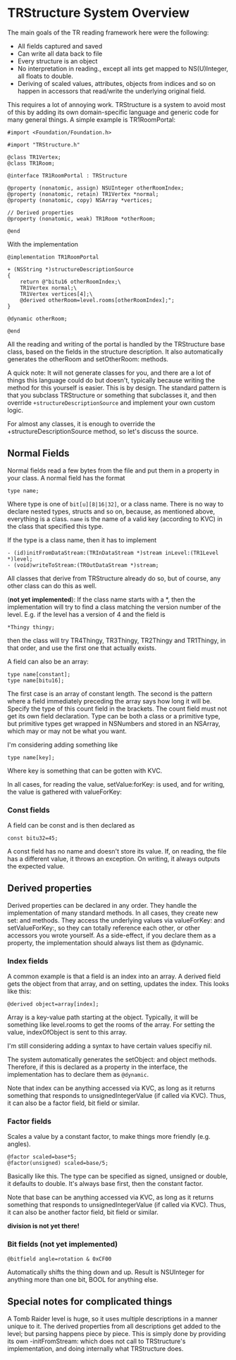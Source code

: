 TRStructure System Overview
===========================

The main goals of the TR reading framework here were the following:

*	All fields captured and saved
*	Can write all data back to file
*	Every structure is an object
*	No interpretation in reading., except all ints get mapped to NS(U)Integer,
	all floats to double.
*	Deriving of scaled values, attributes, objects from indices and so on happen
	in accessors that read/write the underlying original field.

This requires a lot of annoying work. TRStructure is a system to avoid most of 
this by adding its own domain-specific language and generic code for many general
things. A simple example is TR1RoomPortal:

	#import <Foundation/Foundation.h>

	#import "TRStructure.h"

	@class TR1Vertex;
	@class TR1Room;

	@interface TR1RoomPortal : TRStructure

	@property (nonatomic, assign) NSUInteger otherRoomIndex;
	@property (nonatomic, retain) TR1Vertex *normal;
	@property (nonatomic, copy) NSArray *vertices;

	// Derived properties
	@property (nonatomic, weak) TR1Room *otherRoom;

	@end

With the implementation

	@implementation TR1RoomPortal

	+ (NSString *)structureDescriptionSource
	{
		return @"bitu16 otherRoomIndex;\
		TR1Vertex normal;\
		TR1Vertex vertices[4];\
		@derived otherRoom=level.rooms[otherRoomIndex];";
	}

	@dynamic otherRoom;

	@end

All the reading and writing of the portal is handled by the TRStructure base
class, based on the fields in the structure description. It also automatically
generates the otherRoom and setOtherRoom: methods.

A quick note: It will not generate classes for you, and there are a lot of
things this language could do but doesn't, typically because writing the method
for this yourself is easier. This is by design. The standard pattern is that
you subclass TRStructure or something that subclasses it, and then override
`+structureDescriptionSource` and implement your own custom logic.

For almost any classes, it is enough to override the +structureDescriptionSource
method, so let's discuss the source.

Normal Fields
-------------

Normal fields read a few bytes from the file and put them in a property in your
class. A normal field has the format

	type name;
	
Where type is one of `bit[u][8|16|32]`, or a class name. There is no way to
declare nested types, structs and so on, because, as mentioned above, everything
is a class. `name` is the name of a valid key (according to KVC) in the class
that specified this type.

If the type is a class name, then it has to implement

	- (id)initFromDataStream:(TRInDataStream *)stream inLevel:(TR1Level *)level;
	- (void)writeToStream:(TROutDataStream *)stream;

All classes that derive from TRStructure already do so, but of course, any other
class can do this as well. 

(__not yet implemented__): If the
class name starts with a *, then the implementation will try to find a class
matching the version number of the level. E.g. if the level has a version of 4
and the field is

	*Thingy thingy;
	
then the class will try TR4Thingy, TR3Thingy, TR2Thingy and TR1Thingy, in that
order, and use the first one that actually exists.

A field can also be an array:

	type name[constant];
	type name[bitu16];
	
The first case is an array of constant length. The second is the pattern where a
field immediately preceding the array says how long it will be. Specify the type
of this count field in the brackets. The count field must not get its own field
declaration. Type can be both a class or a primitive type, but primitive types
get wrapped in NSNumbers and stored in an NSArray, which may or may not be what
you want.

I'm considering adding something like

	type name[key];

Where key is something that can be gotten with KVC.

In all cases, for reading the value, setValue:forKey: is used, and for writing,
the value is gathered with valueForKey:

### Const fields ###

A field can be const and is then declared as

	const bitu32=45;

A const field has no name and doesn't store its value. If, on reading, the file
has a different value, it throws an exception. On writing, it always outputs the
expected value.

Derived properties
------------------

Derived properties can be declared in any order. They handle the implementation
of many standard methods. In all cases, they create new set<Key>: and <key>
methods. They access the underlying values via valueForKey: and setValueForKey:,
so they can totally reference each other, or other accessors you wrote yourself.
As a side-effect, if you declare them as a property, the implementation should
always list them as @dynamic.

### Index fields ###

A common example is that a field is an index into an array. A derived field gets
the object from that array, and on setting, updates the index. This looks like
this:

	@derived object=array[index];

Array is a key-value path starting at the object. Typically, it will be
something like level.rooms to get the rooms of the array. For setting the value,
indexOfObject is sent to this array.

I'm still considering adding a syntax to have certain values specifiy nil.

The system automatically generates the setObject: and object methods. Therefore,
if this is declared as a property in the interface, the implementation has to
declare them as `@dynamic`.

Note that index can be anything accessed via KVC, as long as it returns
something that responds to unsignedIntegerValue (if called via KVC). Thus, it
can also be a factor field, bit field or similar.

### Factor fields ###

Scales a value by a constant factor, to make things more friendly (e.g. angles).

	@factor scaled=base*5;
	@factor(unsigned) scaled=base/5;
	
Basically like this. The type can be specified as signed, unsigned or double, it
defaults to double. It's always base first, then the constant factor.

Note that base can be anything accessed via KVC, as long as it returns
something that responds to unsignedIntegerValue (if called via KVC). Thus, it
can also be another factor field, bit field or similar.

__division is not yet there!__

### Bit fields (not yet implemented) ###

	@bitfield angle=rotation & 0xCF00

Automatically shifts the thing down and up. Result is NSUInteger for anything
more than one bit, BOOL for anything else.


Special notes for complicated things
------------------------------------

A Tomb Raider level is huge, so it uses multiple descriptions in a manner unique
to it. The derived properties from all descriptions get added to the level; but
parsing happens piece by piece. This is simply done by providing its own
-initFromStream: which does not call to TRStructure's implementation, and doing
internally what TRStructure does.